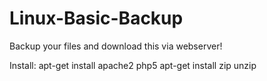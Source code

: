 # Linux-Basic-Backup
Backup your files and download this via webserver!

Install:
apt-get install apache2 php5
apt-get install zip unzip
